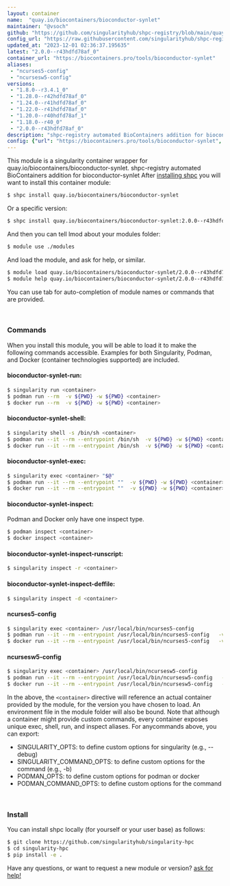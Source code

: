 ```yaml
---
layout: container
name:  "quay.io/biocontainers/bioconductor-synlet"
maintainer: "@vsoch"
github: "https://github.com/singularityhub/shpc-registry/blob/main/quay.io/biocontainers/bioconductor-synlet/container.yaml"
config_url: "https://raw.githubusercontent.com/singularityhub/shpc-registry/main/quay.io/biocontainers/bioconductor-synlet/container.yaml"
updated_at: "2023-12-01 02:36:37.195635"
latest: "2.0.0--r43hdfd78af_0"
container_url: "https://biocontainers.pro/tools/bioconductor-synlet"
aliases:
 - "ncurses5-config"
 - "ncursesw5-config"
versions:
 - "1.8.0--r3.4.1_0"
 - "1.28.0--r42hdfd78af_0"
 - "1.24.0--r41hdfd78af_0"
 - "1.22.0--r41hdfd78af_0"
 - "1.20.0--r40hdfd78af_1"
 - "1.18.0--r40_0"
 - "2.0.0--r43hdfd78af_0"
description: "shpc-registry automated BioContainers addition for bioconductor-synlet"
config: {"url": "https://biocontainers.pro/tools/bioconductor-synlet", "maintainer": "@vsoch", "description": "shpc-registry automated BioContainers addition for bioconductor-synlet", "latest": {"2.0.0--r43hdfd78af_0": "sha256:d3364227d0e3448f2e2cf6897a26778ca26da649c251d283b1f9871f45d76bdd"}, "tags": {"1.8.0--r3.4.1_0": "sha256:ef19a48e10168cad09b12afa7f5c82d5af1e9ac1b3079250653e1deaba88e170", "1.28.0--r42hdfd78af_0": "sha256:08bdb92ef42f57a2d668622468d2f043d80049e3b4a449fe9cf59497fb4a1bb5", "1.24.0--r41hdfd78af_0": "sha256:26fb5e3392d969ab43e0fa74d069c3dc5b9b13b98166086ca8fef815fd8a9c89", "1.22.0--r41hdfd78af_0": "sha256:b2d43234c8be3007f9246f38301bfbffb4a6b493fb4cfa5b33dcd7dc7dd63a0c", "1.20.0--r40hdfd78af_1": "sha256:f2ce984c5542c8139bdfc0d7ad774cca027493dbc360aae7160b266e36f799b4", "1.18.0--r40_0": "sha256:8e17f33855cb680122e5856be712f3194b1a226ba2816bf941bb252be7d6a31f", "2.0.0--r43hdfd78af_0": "sha256:d3364227d0e3448f2e2cf6897a26778ca26da649c251d283b1f9871f45d76bdd"}, "docker": "quay.io/biocontainers/bioconductor-synlet", "aliases": {"ncurses5-config": "/usr/local/bin/ncurses5-config", "ncursesw5-config": "/usr/local/bin/ncursesw5-config"}}
---
```


This module is a singularity container wrapper for quay.io/biocontainers/bioconductor-synlet.
shpc-registry automated BioContainers addition for bioconductor-synlet
After [installing shpc](#install) you will want to install this container module:


```bash
$ shpc install quay.io/biocontainers/bioconductor-synlet
```

Or a specific version:

```bash
$ shpc install quay.io/biocontainers/bioconductor-synlet:2.0.0--r43hdfd78af_0
```

And then you can tell lmod about your modules folder:

```bash
$ module use ./modules
```

And load the module, and ask for help, or similar.

```bash
$ module load quay.io/biocontainers/bioconductor-synlet/2.0.0--r43hdfd78af_0
$ module help quay.io/biocontainers/bioconductor-synlet/2.0.0--r43hdfd78af_0
```

You can use tab for auto-completion of module names or commands that are provided.

<br>

### Commands

When you install this module, you will be able to load it to make the following commands accessible.
Examples for both Singularity, Podman, and Docker (container technologies supported) are included.

#### bioconductor-synlet-run:

```bash
$ singularity run <container>
$ podman run --rm  -v ${PWD} -w ${PWD} <container>
$ docker run --rm  -v ${PWD} -w ${PWD} <container>
```

#### bioconductor-synlet-shell:

```bash
$ singularity shell -s /bin/sh <container>
$ podman run --it --rm --entrypoint /bin/sh  -v ${PWD} -w ${PWD} <container>
$ docker run --it --rm --entrypoint /bin/sh  -v ${PWD} -w ${PWD} <container>
```

#### bioconductor-synlet-exec:

```bash
$ singularity exec <container> "$@"
$ podman run --it --rm --entrypoint ""  -v ${PWD} -w ${PWD} <container> "$@"
$ docker run --it --rm --entrypoint ""  -v ${PWD} -w ${PWD} <container> "$@"
```

#### bioconductor-synlet-inspect:

Podman and Docker only have one inspect type.

```bash
$ podman inspect <container>
$ docker inspect <container>
```

#### bioconductor-synlet-inspect-runscript:

```bash
$ singularity inspect -r <container>
```

#### bioconductor-synlet-inspect-deffile:

```bash
$ singularity inspect -d <container>
```


#### ncurses5-config

```bash
$ singularity exec <container> /usr/local/bin/ncurses5-config
$ podman run --it --rm --entrypoint /usr/local/bin/ncurses5-config   -v ${PWD} -w ${PWD} <container> -c " $@"
$ docker run --it --rm --entrypoint /usr/local/bin/ncurses5-config   -v ${PWD} -w ${PWD} <container> -c " $@"
```


#### ncursesw5-config

```bash
$ singularity exec <container> /usr/local/bin/ncursesw5-config
$ podman run --it --rm --entrypoint /usr/local/bin/ncursesw5-config   -v ${PWD} -w ${PWD} <container> -c " $@"
$ docker run --it --rm --entrypoint /usr/local/bin/ncursesw5-config   -v ${PWD} -w ${PWD} <container> -c " $@"
```



In the above, the `<container>` directive will reference an actual container provided
by the module, for the version you have chosen to load. An environment file in the
module folder will also be bound. Note that although a container
might provide custom commands, every container exposes unique exec, shell, run, and
inspect aliases. For anycommands above, you can export:

 - SINGULARITY_OPTS: to define custom options for singularity (e.g., --debug)
 - SINGULARITY_COMMAND_OPTS: to define custom options for the command (e.g., -b)
 - PODMAN_OPTS: to define custom options for podman or docker
 - PODMAN_COMMAND_OPTS: to define custom options for the command

<br>

### Install

You can install shpc locally (for yourself or your user base) as follows:

```bash
$ git clone https://github.com/singularityhub/singularity-hpc
$ cd singularity-hpc
$ pip install -e .
```

Have any questions, or want to request a new module or version? [ask for help!](https://github.com/singularityhub/singularity-hpc/issues)